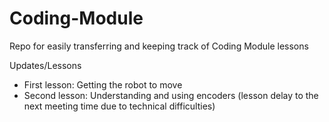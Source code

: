# Coding-Module
Repo for easily transferring and keeping track of Coding Module lessons

Updates/Lessons
<ul>
  <li>First lesson: Getting the robot to move</li>
  <li>Second lesson: Understanding and using encoders (lesson delay to the next meeting time due to technical difficulties)</li>
</ul>
